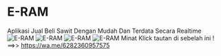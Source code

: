 # E-RAM
Aplikasi Jual Beli Sawit Dengan Mudah Dan Terdata Secara Realtime
![E-RAM](https://user-images.githubusercontent.com/52454224/231185697-4e3f9a24-c2eb-4b83-b92a-8e6583437559.png)
![E-RAM](https://user-images.githubusercontent.com/52454224/231186097-93bef1cc-8947-47b8-8764-71148ff14b23.png)
![E-RAM](https://user-images.githubusercontent.com/52454224/231186708-f43c1a9d-1a31-4baf-8c14-785789e2ca55.png)
![E-RAM](https://user-images.githubusercontent.com/52454224/231186877-84f999b1-304c-4451-a8de-dc2e2c9c4c29.png)
Minat Klick tautan di sebelah ini ! ==>>
https://wa.me/6282360957575
